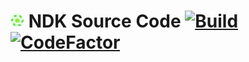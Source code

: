 [logo_source]: https://www.tinygraphs.com/labs/isogrids/hexa16/igor?theme=frogideas&numcolors=4&size=48&fmt=svg
[logo22]: ./logo/logo22.png
[home_org]: https://github.com/nd-toolkit
[ts_badge]: https://travis-ci.com/nd-toolkit/source-code.svg?branch=master
[ts_home]: https://travis-ci.com/nd-toolkit/source-code
[cf_badge]: https://www.codefactor.io/repository/github/nd-toolkit/source-code/badge
[cf_home]: https://www.codefactor.io/repository/github/nd-toolkit/source-code

# [![LOGO][logo22]][home_org] NDK Source Code [![Build][ts_badge]][ts_home] [![CodeFactor][cf_badge]][cf_home]
